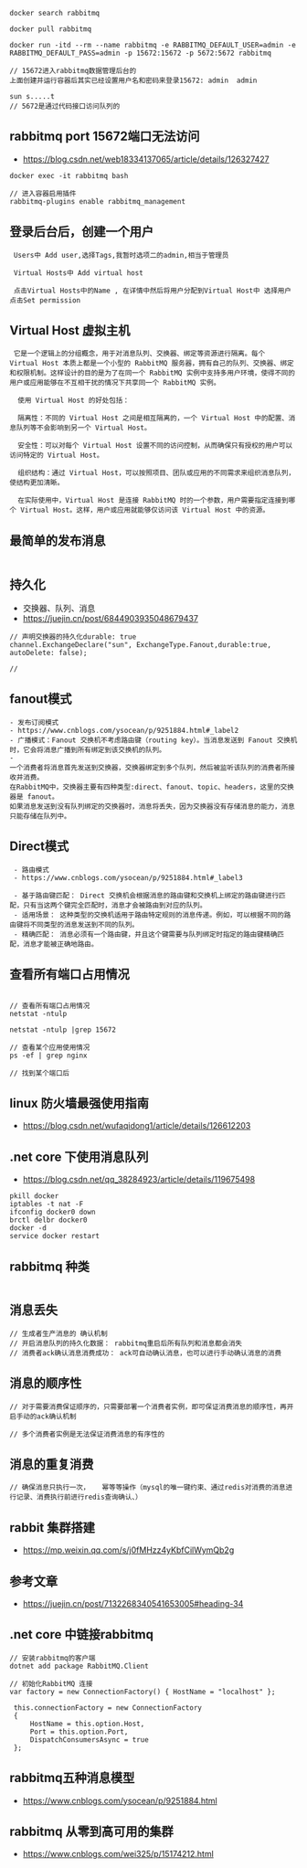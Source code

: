 ```
docker search rabbitmq

docker pull rabbitmq

docker run -itd --rm --name rabbitmq -e RABBITMQ_DEFAULT_USER=admin -e RABBITMQ_DEFAULT_PASS=admin -p 15672:15672 -p 5672:5672 rabbitmq

// 15672进入rabbitmq数据管理后台的
上面创建并运行容器后其实已经设置用户名和密码来登录15672: admin  admin

sun s.....t
// 5672是通过代码接口访问队列的

```


## rabbitmq port 15672端口无法访问
  - https://blog.csdn.net/web18334137065/article/details/126327427
  ```
  docker exec -it rabbitmq bash

  // 进入容器启用插件
  rabbitmq-plugins enable rabbitmq_management
  ```

## 登录后台后，创建一个用户
  ```
   Users中 Add user,选择Tags,我暂时选项二的admin,相当于管理员

   Virtual Hosts中 Add virtual host

   点击Virtual Hosts中的Name , 在详情中然后将用户分配到Virtual Host中 选择用户 点击Set permission
  ```


## Virtual Host 虚拟主机

```
 它是一个逻辑上的分组概念，用于对消息队列、交换器、绑定等资源进行隔离。每个 Virtual Host 本质上都是一个小型的 RabbitMQ 服务器，拥有自己的队列、交换器、绑定和权限机制。这样设计的目的是为了在同一个 RabbitMQ 实例中支持多用户环境，使得不同的用户或应用能够在不互相干扰的情况下共享同一个 RabbitMQ 实例。

  使用 Virtual Host 的好处包括：

  隔离性：不同的 Virtual Host 之间是相互隔离的，一个 Virtual Host 中的配置、消息队列等不会影响到另一个 Virtual Host。

  安全性：可以对每个 Virtual Host 设置不同的访问控制，从而确保只有授权的用户可以访问特定的 Virtual Host。

  组织结构：通过 Virtual Host，可以按照项目、团队或应用的不同需求来组织消息队列，使结构更加清晰。

  在实际使用中，Virtual Host 是连接 RabbitMQ 时的一个参数，用户需要指定连接到哪个 Virtual Host。这样，用户或应用就能够仅访问该 Virtual Host 中的资源。
```


## 最简单的发布消息
```

```


## 持久化
- 交换器、队列、消息
- https://juejin.cn/post/6844903935048679437

```
// 声明交换器的持久化durable: true
channel.ExchangeDeclare("sun", ExchangeType.Fanout,durable:true, autoDelete: false);

// 
```
## fanout模式
```
- 发布订阅模式
- https://www.cnblogs.com/ysocean/p/9251884.html#_label2
- 广播模式：Fanout 交换机不考虑路由键（routing key）。当消息发送到 Fanout 交换机时，它会将消息广播到所有绑定到该交换机的队列。
- 
一个消费者将消息首先发送到交换器，交换器绑定到多个队列，然后被监听该队列的消费者所接收并消费。
在RabbitMQ中，交换器主要有四种类型:direct、fanout、topic、headers，这里的交换器是 fanout。
如果消息发送到没有队列绑定的交换器时，消息将丢失，因为交换器没有存储消息的能力，消息只能存储在队列中。
```

## Direct模式
```
 - 路由模式
 - https://www.cnblogs.com/ysocean/p/9251884.html#_label3

 - 基于路由键匹配： Direct 交换机会根据消息的路由键和交换机上绑定的路由键进行匹配，只有当这两个键完全匹配时，消息才会被路由到对应的队列。
 - 适用场景： 这种类型的交换机适用于路由特定规则的消息传递。例如，可以根据不同的路由键将不同类型的消息发送到不同的队列。
 - 精确匹配： 消息必须有一个路由键，并且这个键需要与队列绑定时指定的路由键精确匹配，消息才能被正确地路由。
```
## 查看所有端口占用情况
```

// 查看所有端口占用情况
netstat -ntulp

netstat -ntulp |grep 15672

// 查看某个应用使用情况
ps -ef | grep nginx

// 找到某个端口后

```
## linux 防火墙最强使用指南
- https://blog.csdn.net/wufaqidong1/article/details/126612203  




## .net core 下使用消息队列
- https://blog.csdn.net/qq_38284923/article/details/119675498


```
pkill docker 
iptables -t nat -F 
ifconfig docker0 down 
brctl delbr docker0 
docker -d 
service docker restart
```


## rabbitmq 种类
```

```

## 消息丢失
```
// 生成者生产消息的 确认机制
// 开启消息队列的持久化数据： rabbitmq重启后所有队列和消息都会消失
// 消费者ack确认消息消费成功： ack可自动确认消息，也可以进行手动确认消息的消费
```

## 消息的顺序性
```
// 对于需要消费保证顺序的，只需要部署一个消费者实例，即可保证消费消息的顺序性，再开启手动的ack确认机制

// 多个消费者实例是无法保证消费消息的有序性的
```

## 消息的重复消费
```
// 确保消息只执行一次，   幂等等操作（mysql的唯一键约束、通过redis对消费的消息进行记录、消费执行前进行redis查询确认、）
```

## rabbit 集群搭建 
- https://mp.weixin.qq.com/s/j0fMHzz4yKbfCilWymQb2g

## 参考文章
- https://juejin.cn/post/7132268340541653005#heading-34



## .net core 中链接rabbitmq
```
// 安装rabbitmq的客户端
dotnet add package RabbitMQ.Client

// 初始化RabbitMQ 连接
var factory = new ConnectionFactory() { HostName = "localhost" };

 this.connectionFactory = new ConnectionFactory
 {
     HostName = this.option.Host,
     Port = this.option.Port,
     DispatchConsumersAsync = true
 };

```

## rabbitmq五种消息模型
- https://www.cnblogs.com/ysocean/p/9251884.html

## rabbitmq 从零到高可用的集群
- https://www.cnblogs.com/wei325/p/15174212.html
